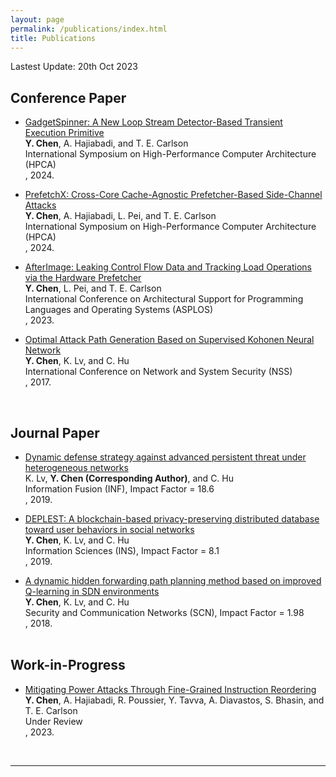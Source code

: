 ```yaml
---
layout: page
permalink: /publications/index.html
title: Publications
---
```


Lastest Update: 20th Oct 2023&nbsp; 
 <!-- [中文版本 (Chinese Version)](https://caihanlin.com/file/publications-zh/) -->

## Conference Paper

- [GadgetSpinner: A New Loop Stream Detector-Based Transient Execution Primitive]()<br>**Y. Chen**, A. Hajiabadi, and T. E. Carlson<br>International Symposium on High-Performance Computer Architecture (HPCA)<br>, 2024.<br>

- [PrefetchX: Cross-Core Cache-Agnostic Prefetcher-Based Side-Channel Attacks]()<br>**Y. Chen**, A. Hajiabadi, L. Pei, and T. E. Carlson<br>International Symposium on High-Performance Computer Architecture (HPCA)<br>, 2024.<br>

- [AfterImage: Leaking Control Flow Data and Tracking Load Operations via the Hardware Prefetcher](https://www.comp.nus.edu.sg/~tcarlson/pdfs/chen2023lcfivthp.pdf)<br>**Y. Chen**, L. Pei, and T. E. Carlson<br>International Conference on Architectural Support for Programming Languages and Operating Systems (ASPLOS)<br>, 2023.<br>

- [Optimal Attack Path Generation Based on Supervised Kohonen Neural Network](https://link.springer.com/chapter/10.1007/978-3-319-64701-2_29)<br>**Y. Chen**, K. Lv, and C. Hu<br>International Conference on Network and System Security (NSS)<br>, 2017.<br>

  <br>

## Journal Paper

- [Dynamic defense strategy against advanced persistent threat under heterogeneous networks](https://www.sciencedirect.com/science/article/abs/pii/S1566253518303774)<br>K. Lv, **Y. Chen (Corresponding Author)**, and C. Hu<br>Information Fusion (INF), Impact Factor = 18.6<br>, 2019.<br>

- [DEPLEST: A blockchain-based privacy-preserving distributed database toward user behaviors in social networks](https://www.sciencedirect.com/science/article/abs/pii/S0020025519305250)<br>**Y. Chen**, K. Lv, and C. Hu<br>Information Sciences (INS), Impact Factor = 8.1<br>, 2019.<br>

- [A dynamic hidden forwarding path planning method based on improved Q-learning in SDN environments](https://www.hindawi.com/journals/scn/2018/2058429/)<br>**Y. Chen**, K. Lv, and C. Hu<br>Security and Communication Networks (SCN), Impact Factor = 1.98<br>, 2018.<br>
  <br>

## Work-in-Progress

- [Mitigating Power Attacks Through Fine-Grained Instruction Reordering](https://arxiv.org/abs/2107.11336)<br>**Y. Chen**, A. Hajiabadi, R. Poussier, Y. Tavva, A. Diavastos, S. Bhasin, and T. E. Carlson<br>Under Review<br>, 2023.<br>

  <br>

---

<!-- ## Undergraduate Thesis

- Hybrid Detection Mechanism for Spoofing Attacks in Bluetooth Low Energy Networks<br>**Hanlin Cai** (Advisor: Zhezhuang Xu). Final Year Project. Under working<br>Expect to submit a research paper to IEEE Internet of Things Journal.

- [Industrial Inspection System based on Intelligent IoT and Bionic Quadruped Robot](https://caihanlin.com/mypaper/thesis/IP-report.pdf)<br>**Hanlin Cai** (Advisor: Zhezhuang Xu). Intern Program for Junior.<br>Industrial Placement Report in [Huading Tech](http://www.hdim.com.cn/) and [IACTIP Lab](https://dqxy.fzu.edu.cn/info/1023/2571.htm)<br> -->

  <br>

